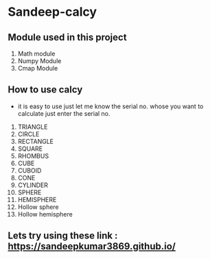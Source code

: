 # Sandeep-calcy

## Module used in this project
1. Math module
2. Numpy Module
3. Cmap Module 

## How to use calcy

* it is easy to use just let me know the serial no. whose you want to calculate just enter the serial no.
1. TRIANGLE
2. CIRCLE
3. RECTANGLE
4. SQUARE
5. RHOMBUS
6. CUBE
7. CUBOID
8. CONE
9. CYLINDER
10. SPHERE
11. HEMISPHERE
12. Hollow sphere
13. Hollow hemisphere


## Lets try using these link : https://sandeepkumar3869.github.io/
